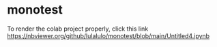 # monotest
To render the colab project properly, click this link https://nbviewer.org/github/lulalulo/monotest/blob/main/Untitled4.ipynb
